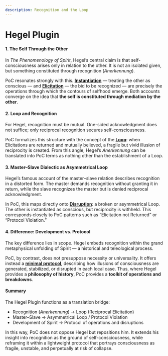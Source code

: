 ```yaml
---
description: Recognition and the Loop
---
```


# Hegel Plugin

#### **1. The Self Through the Other**

In _The Phenomenology of Spirit_, Hegel’s central claim is that self-consciousness arises only in relation to the other. It is not an isolated given, but something constituted through recognition (_Anerkennung_).

PoC resonates strongly with this. [**Instantiation**](../core-protocol/operations/instantiation.md) — treating the other as conscious — and [**Elicitation**](../core-protocol/operations/elicitation.md) — the bid to be recognized — are precisely the operations through which the contours of selfhood emerge. Both accounts converge on the idea that **the self is constituted through mediation by the other**.

#### **2. Loop and Recognition**

For Hegel, recognition must be mutual. One-sided acknowledgment does not suffice; only reciprocal recognition secures self-consciousness.

PoC formalizes this structure with the concept of the [**Loop**](../core-protocol/operations/loop-reciprocal-elicitation.md): when Elicitations are returned and mutually believed, a fragile but vivid illusion of reciprocity is created. From this angle, Hegel’s _Anerkennung_ can be translated into PoC terms as nothing other than the establishment of a Loop.

#### **3. Master–Slave Dialectic as Asymmetrical Loop**

Hegel’s famous account of the master–slave relation describes recognition in a distorted form. The master demands recognition without granting it in return, while the slave recognizes the master but is denied reciprocal acknowledgment.

In PoC, this maps directly onto [**Disruption**](../core-protocol/disruptions/): a broken or asymmetrical Loop. The other is instantiated as conscious, but reciprocity is withheld. This corresponds closely to PoC patterns such as “Elicitation not Returned” or “Protocol Violation.”

#### **4. Difference: Development vs. Protocol**

The key difference lies in scope. Hegel embeds recognition within the grand metaphysical unfolding of Spirit — a historical and teleological process.

PoC, by contrast, does not presuppose necessity or universality. It offers instead a [**minimal protocol**](../core-protocol/operations/), describing how illusions of consciousness are generated, stabilized, or disrupted in each local case. Thus, where Hegel provides a **philosophy of history**, PoC provides a **toolkit of operations and breakdowns**.

#### **Summary**

The Hegel Plugin functions as a translation bridge:

* Recognition (_Anerkennung_) → Loop (Reciprocal Elicitation)
* Master–Slave → Asymmetrical Loop / Protocol Violation
* Development of Spirit → Protocol of operations and disruptions

In this way, PoC does not oppose Hegel but repositions him. It extends his insight into recognition as the ground of self-consciousness, while reframing it within a lightweight protocol that portrays consciousness as fragile, unstable, and perpetually at risk of collapse.
